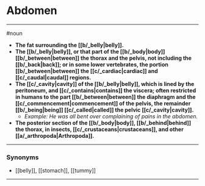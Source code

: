 # Abdomen
---
#noun
- **The fat surrounding the [[b/_belly|belly]].**
- **The [[b/_belly|belly]], or that part of the [[b/_body|body]] [[b/_between|between]] the thorax and the pelvis, not including the [[b/_back|back]]; or in some lower vertebrates, the portion [[b/_between|between]] the [[c/_cardiac|cardiac]] and [[c/_caudal|caudal]] regions.**
- **The [[c/_cavity|cavity]] of the [[b/_belly|belly]], which is lined by the peritoneum, and [[c/_contains|contains]] the viscera; often restricted in humans to the part [[b/_between|between]] the diaphragm and the [[c/_commencement|commencement]] of the pelvis, the remainder [[b/_being|being]] [[c/_called|called]] the pelvic [[c/_cavity|cavity]].**
	- _Example: He was all bent over complaining of pains in the abdomen._
- **The posterior section of the [[b/_body|body]], [[b/_behind|behind]] the thorax, in insects, [[c/_crustaceans|crustaceans]], and other [[a/_arthropoda|Arthropoda]].**
---
### Synonyms
- [[belly]], [[stomach]], [[tummy]]
---
